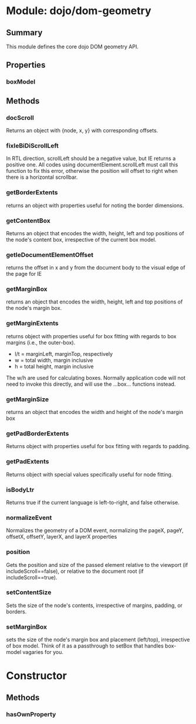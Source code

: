 # Module: dojo/dom-geometry

## Summary

This module defines the core dojo DOM geometry API.
## Properties

### boxModel


## Methods

### docScroll
Returns an object with {node, x, y} with corresponding offsets.

### fixIeBiDiScrollLeft
In RTL direction, scrollLeft should be a negative value, but IE
returns a positive one. All codes using documentElement.scrollLeft
must call this function to fix this error, otherwise the position
will offset to right when there is a horizontal scrollbar.

### getBorderExtents
returns an object with properties useful for noting the border
dimensions.

### getContentBox
Returns an object that encodes the width, height, left and top
positions of the node's content box, irrespective of the
current box model.

### getIeDocumentElementOffset
returns the offset in x and y from the document body to the
visual edge of the page for IE

### getMarginBox
returns an object that encodes the width, height, left and top
positions of the node's margin box.

### getMarginExtents
returns object with properties useful for box fitting with
regards to box margins (i.e., the outer-box).

- l/t = marginLeft, marginTop, respectively
- w = total width, margin inclusive
- h = total height, margin inclusive

The w/h are used for calculating boxes.
Normally application code will not need to invoke this
directly, and will use the ...box... functions instead.

### getMarginSize
returns an object that encodes the width and height of
the node's margin box

### getPadBorderExtents
Returns object with properties useful for box fitting with
regards to padding.

### getPadExtents
Returns object with special values specifically useful for node
fitting.

### isBodyLtr
Returns true if the current language is left-to-right, and false otherwise.

### normalizeEvent
Normalizes the geometry of a DOM event, normalizing the pageX, pageY,
offsetX, offsetY, layerX, and layerX properties

### position
Gets the position and size of the passed element relative to
the viewport (if includeScroll==false), or relative to the
document root (if includeScroll==true).


### setContentSize
Sets the size of the node's contents, irrespective of margins,
padding, or borders.

### setMarginBox
sets the size of the node's margin box and placement
(left/top), irrespective of box model. Think of it as a
passthrough to setBox that handles box-model vagaries for
you.

# Constructor

## Methods

### hasOwnProperty


